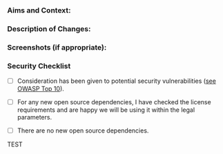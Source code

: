 <!--
⚠️ 🚨 ⚠️  STOP AND READ THIS ⚠️ 🚨 ⚠️

👆👆 see that 'base fork' dropdown above? You should change it! The default value of "lord/slate" submits your change to ALL USERS OF SLATE, not just your company. This is PROBABLY NOT WHAT YOU WANT.
-->

<!-- Please add the appropriate label for PR type -->
### Aims and Context:
<!--- Why is this change required? What problem does it solve? -->

### Description of Changes:
<!---Please provide an overview of the changes within this pull request and the approach taken -->
<!---In particular any measures of note taken to avoid security vulnerabilities -->

### Screenshots (if appropriate):
<!--- If it would be helpful to add a screenshot or gif then please place it here with a brief context -->

<!-- The following is only necessary for Pull Requests going into Master -->

### Security Checklist
- [ ] Consideration has been given to potential security vulnerabilities ([see OWASP Top 10](https://www.owasp.org/index.php/Top_10-2017_Top_10)).

- [ ] For any new open source dependencies, I have checked the license requirements and are happy we will be using it within the legal parameters.
- [ ] There are no new open source dependencies.

TEST
